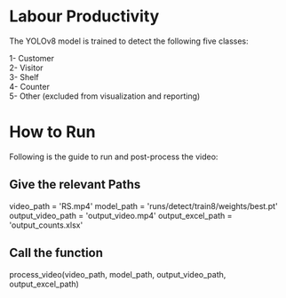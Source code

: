 
# Labour Productivity

The YOLOv8 model is trained to detect the following five classes:

1- Customer\
2- Visitor\
3- Shelf\
4- Counter\
5- Other (excluded from visualization and reporting)




# How to Run
Following is the guide to run and post-process the video:

## Give the relevant Paths
video_path = 'RS.mp4'
model_path = 'runs/detect/train8/weights/best.pt'
output_video_path = 'output_video.mp4'
output_excel_path = 'output_counts.xlsx'

## Call the function
process_video(video_path, model_path, output_video_path, output_excel_path)
